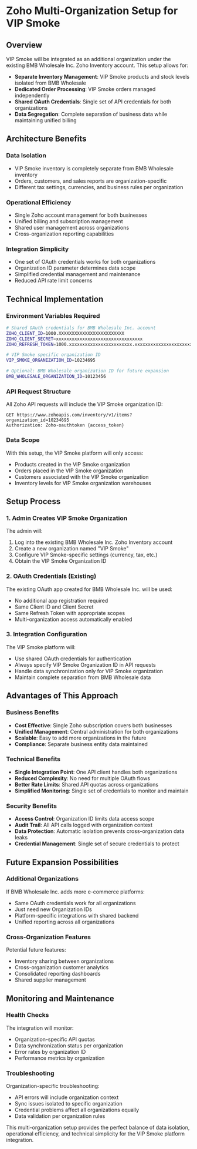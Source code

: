 # Zoho Multi-Organization Setup for VIP Smoke

## Overview
VIP Smoke will be integrated as an additional organization under the existing BMB Wholesale Inc. Zoho Inventory account. This setup allows for:

- **Separate Inventory Management**: VIP Smoke products and stock levels isolated from BMB Wholesale
- **Dedicated Order Processing**: VIP Smoke orders managed independently
- **Shared OAuth Credentials**: Single set of API credentials for both organizations
- **Data Segregation**: Complete separation of business data while maintaining unified billing

## Architecture Benefits

### Data Isolation
- VIP Smoke inventory is completely separate from BMB Wholesale inventory
- Orders, customers, and sales reports are organization-specific
- Different tax settings, currencies, and business rules per organization

### Operational Efficiency
- Single Zoho account management for both businesses
- Unified billing and subscription management
- Shared user management across organizations
- Cross-organization reporting capabilities

### Integration Simplicity
- One set of OAuth credentials works for both organizations
- Organization ID parameter determines data scope
- Simplified credential management and maintenance
- Reduced API rate limit concerns

## Technical Implementation

### Environment Variables Required
```bash
# Shared OAuth credentials for BMB Wholesale Inc. account
ZOHO_CLIENT_ID=1000.XXXXXXXXXXXXXXXXXXXXXXXXX
ZOHO_CLIENT_SECRET=xxxxxxxxxxxxxxxxxxxxxxxxxxxxxxxxx
ZOHO_REFRESH_TOKEN=1000.xxxxxxxxxxxxxxxxxxxxxxxx.xxxxxxxxxxxxxxxxxxxxxxxx

# VIP Smoke specific organization ID
VIP_SMOKE_ORGANIZATION_ID=10234695

# Optional: BMB Wholesale organization ID for future expansion
BMB_WHOLESALE_ORGANIZATION_ID=10123456
```

### API Request Structure
All Zoho API requests will include the VIP Smoke organization ID:
```
GET https://www.zohoapis.com/inventory/v1/items?organization_id=10234695
Authorization: Zoho-oauthtoken {access_token}
```

### Data Scope
With this setup, the VIP Smoke platform will only access:
- Products created in the VIP Smoke organization
- Orders placed in the VIP Smoke organization  
- Customers associated with the VIP Smoke organization
- Inventory levels for VIP Smoke organization warehouses

## Setup Process

### 1. Admin Creates VIP Smoke Organization
The admin will:
1. Log into the existing BMB Wholesale Inc. Zoho Inventory account
2. Create a new organization named "VIP Smoke"
3. Configure VIP Smoke-specific settings (currency, tax, etc.)
4. Obtain the VIP Smoke Organization ID

### 2. OAuth Credentials (Existing)
The existing OAuth app created for BMB Wholesale Inc. will be used:
- No additional app registration required
- Same Client ID and Client Secret
- Same Refresh Token with appropriate scopes
- Multi-organization access automatically enabled

### 3. Integration Configuration
The VIP Smoke platform will:
- Use shared OAuth credentials for authentication
- Always specify VIP Smoke Organization ID in API requests
- Handle data synchronization only for VIP Smoke organization
- Maintain complete separation from BMB Wholesale data

## Advantages of This Approach

### Business Benefits
- **Cost Effective**: Single Zoho subscription covers both businesses
- **Unified Management**: Central administration for both organizations
- **Scalable**: Easy to add more organizations in the future
- **Compliance**: Separate business entity data maintained

### Technical Benefits
- **Single Integration Point**: One API client handles both organizations
- **Reduced Complexity**: No need for multiple OAuth flows
- **Better Rate Limits**: Shared API quotas across organizations
- **Simplified Monitoring**: Single set of credentials to monitor and maintain

### Security Benefits
- **Access Control**: Organization ID limits data access scope
- **Audit Trail**: All API calls logged with organization context
- **Data Protection**: Automatic isolation prevents cross-organization data leaks
- **Credential Management**: Single set of secure credentials to protect

## Future Expansion Possibilities

### Additional Organizations
If BMB Wholesale Inc. adds more e-commerce platforms:
- Same OAuth credentials work for all organizations
- Just need new Organization IDs
- Platform-specific integrations with shared backend
- Unified reporting across all organizations

### Cross-Organization Features
Potential future features:
- Inventory sharing between organizations
- Cross-organization customer analytics
- Consolidated reporting dashboards
- Shared supplier management

## Monitoring and Maintenance

### Health Checks
The integration will monitor:
- Organization-specific API quotas
- Data synchronization status per organization
- Error rates by organization ID
- Performance metrics by organization

### Troubleshooting
Organization-specific troubleshooting:
- API errors will include organization context
- Sync issues isolated to specific organization
- Credential problems affect all organizations equally
- Data validation per organization rules

This multi-organization setup provides the perfect balance of data isolation, operational efficiency, and technical simplicity for the VIP Smoke platform integration.